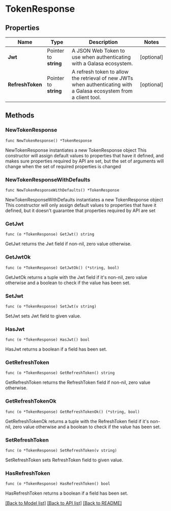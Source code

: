# TokenResponse

## Properties

Name | Type | Description | Notes
------------ | ------------- | ------------- | -------------
**Jwt** | Pointer to **string** | A JSON Web Token to use when authenticating with a Galasa ecosystem. | [optional] 
**RefreshToken** | Pointer to **string** | A refresh token to allow the retrieval of new JWTs when authenticating with a Galasa ecosystem from a client tool. | [optional] 

## Methods

### NewTokenResponse

`func NewTokenResponse() *TokenResponse`

NewTokenResponse instantiates a new TokenResponse object
This constructor will assign default values to properties that have it defined,
and makes sure properties required by API are set, but the set of arguments
will change when the set of required properties is changed

### NewTokenResponseWithDefaults

`func NewTokenResponseWithDefaults() *TokenResponse`

NewTokenResponseWithDefaults instantiates a new TokenResponse object
This constructor will only assign default values to properties that have it defined,
but it doesn't guarantee that properties required by API are set

### GetJwt

`func (o *TokenResponse) GetJwt() string`

GetJwt returns the Jwt field if non-nil, zero value otherwise.

### GetJwtOk

`func (o *TokenResponse) GetJwtOk() (*string, bool)`

GetJwtOk returns a tuple with the Jwt field if it's non-nil, zero value otherwise
and a boolean to check if the value has been set.

### SetJwt

`func (o *TokenResponse) SetJwt(v string)`

SetJwt sets Jwt field to given value.

### HasJwt

`func (o *TokenResponse) HasJwt() bool`

HasJwt returns a boolean if a field has been set.

### GetRefreshToken

`func (o *TokenResponse) GetRefreshToken() string`

GetRefreshToken returns the RefreshToken field if non-nil, zero value otherwise.

### GetRefreshTokenOk

`func (o *TokenResponse) GetRefreshTokenOk() (*string, bool)`

GetRefreshTokenOk returns a tuple with the RefreshToken field if it's non-nil, zero value otherwise
and a boolean to check if the value has been set.

### SetRefreshToken

`func (o *TokenResponse) SetRefreshToken(v string)`

SetRefreshToken sets RefreshToken field to given value.

### HasRefreshToken

`func (o *TokenResponse) HasRefreshToken() bool`

HasRefreshToken returns a boolean if a field has been set.


[[Back to Model list]](../README.md#documentation-for-models) [[Back to API list]](../README.md#documentation-for-api-endpoints) [[Back to README]](../README.md)


